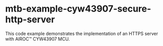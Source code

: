 # mtb-example-cyw43907-secure-http-server
This code example demonstrates the implementation of an HTTPS server with AIROC™ CYW43907 MCU.
